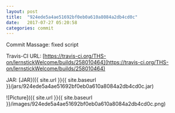 ```yaml
---
layout: post
title:  "924ede5a4ae51692bf0eb0a610a8084a2db4cd0c"
date:   2017-07-27 05:20:58
categories: commit
---
```


Commit Massage: fixed script  

Travis-CI URL: [https://travis-ci.org/THS-on/lernstickWelcome/builds/258010464](https://travis-ci.org/THS-on/lernstickWelcome/builds/258010464)

JAR: [JAR]({{ site.url }}{{ site.baseurl }}/jars/924ede5a4ae51692bf0eb0a610a8084a2db4cd0c.jar)

![Picture]({{ site.url }}{{ site.baseurl }}/images/924ede5a4ae51692bf0eb0a610a8084a2db4cd0c.png)

